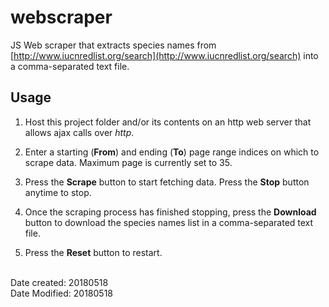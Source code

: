 # webscraper
JS Web scraper that extracts species names from [http://www.iucnredlist.org/search](http://www.iucnredlist.org/search) into a comma-separated text file.

## Usage

1. Host this project folder and/or its contents on an http web server that allows ajax calls over _http_.

2. Enter a starting (**From**) and ending (**To**) page range indices on which to scrape data. Maximum page is currently set to 35.

3. Press the **Scrape** button to start fetching data. Press the **Stop** button anytime to stop.

4. Once the scraping process has finished stopping, press the **Download** button to download the species names list in a comma-separated text file.

5. Press the **Reset** button to restart.

<br>
Date created: 20180518<br>
Date Modified: 20180518